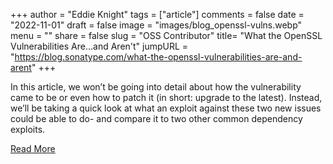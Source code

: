 +++
author = "Eddie Knight"
tags = ["article"]
comments = false
date = "2022-11-01"
draft = false
image = "images/blog_openssl-vulns.webp"
menu = ""
share = false
slug = "OSS Contributor"
title= "What the OpenSSL Vulnerabilities Are…and Aren't"
jumpURL = "https://blog.sonatype.com/what-the-openssl-vulnerabilities-are-and-arent"
+++

In this article, we won’t be going into detail about how the vulnerability came to be or even how to patch it (in short: upgrade to the latest). Instead, we’ll be taking a quick look at what an exploit against these two new issues could be able to do- and compare it to two other common dependency exploits.

[Read More](https://blog.sonatype.com/what-the-openssl-vulnerabilities-are-and-arent)
